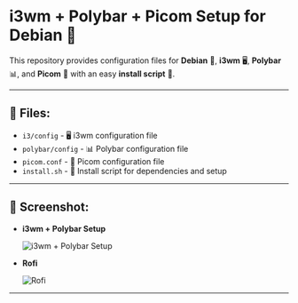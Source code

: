 # i3wm + Polybar + Picom Setup for Debian 🐧

This repository provides configuration files for **Debian** 🐧, **i3wm** 🖥️, **Polybar** 📊, and **Picom** 🎨 with an easy **install script** 📜.

---

## 📂 Files:

- `i3/config` - 🖥️ i3wm configuration file 
- `polybar/config` - 📊 Polybar configuration file 
- `picom.conf` - 🎨 Picom configuration file 
- `install.sh` - 📜 Install script for dependencies and setup 

---

## 📸 Screenshot:

- **i3wm + Polybar Setup**  

  ![i3wm + Polybar Setup](https://github.com/user-attachments/assets/cb144504-32b7-4d40-a2e2-7a818a2c51b3)

- **Rofi**  

  ![Rofi](https://github.com/user-attachments/assets/cf073bf5-2998-4fd5-bd26-211812c6ace5)

---
